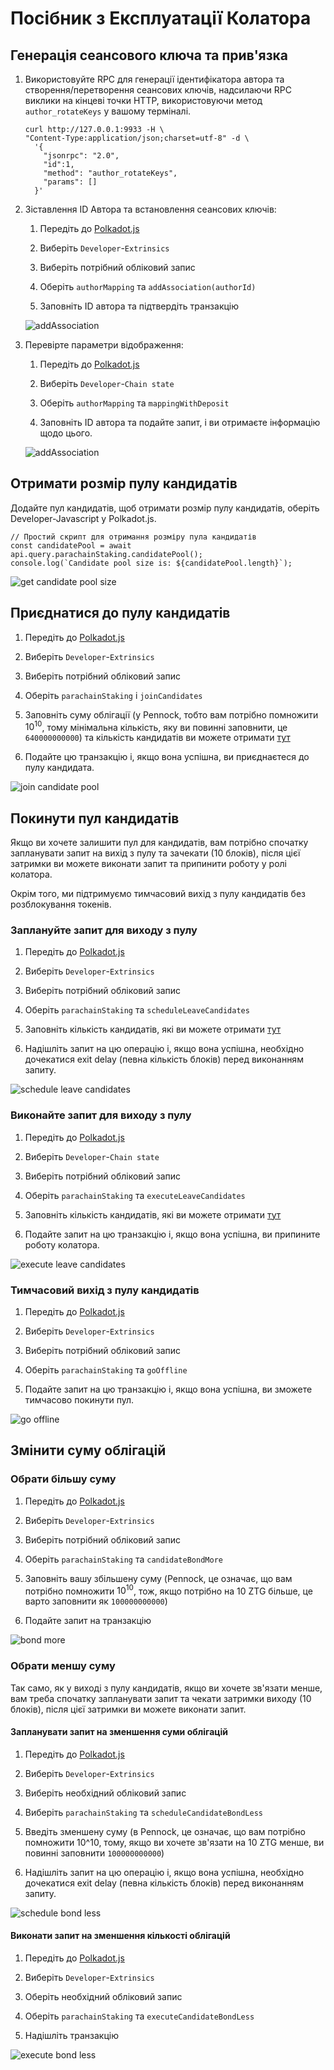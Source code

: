 # Посібник з Експлуатації Колатора

## Генерація сеансового ключа та прив'язка

1. Використовуйте RPC для генерації ідентифікатора автора та створення/перетворення сеансових ключів, надсилаючи RPC виклики на кінцеві точки HTTP, використовуючи метод `author_rotateKeys` у вашому терміналі.

   ```
   curl http://127.0.0.1:9933 -H \
   "Content-Type:application/json;charset=utf-8" -d \
     '{
       "jsonrpc": "2.0",
       "id":1,
       "method": "author_rotateKeys",
       "params": []
     }'
   ```

1. Зіставлення ID Автора та встановлення сеансових ключів:

   1. Передіть до [Polkadot.js](https://polkadot.js.org/apps/?rpc=wss%3A%2F%2Fbsr.zeitgeist.pm#/accounts)

   1. Виберіть `Developer`-`Extrinsics`

   1. Виберіть потрібний обліковий запис

   1. Оберіть `authorMapping` та `addAssociation(authorId)`

   1. Заповніть ID автора та підтвердіть транзакцію

   ![addAssociation](/img/mapping-association.png)

1. Перевірте параметри відображення:

   1. Передіть до [Polkadot.js](https://polkadot.js.org/apps/?rpc=wss%3A%2F%2Fbsr.zeitgeist.pm#/accounts)

   1. Виберіть `Developer`-`Chain state`

   1. Оберіть `authorMapping` та `mappingWithDeposit`

   1. Заповніть ID автора та подайте запит, і ви отримаєте інформацію щодо цього.

   ![addAssociation](/img/check-mapping.png)

## Отримати розмір пулу кандидатів

Додайте пул кандидатів, щоб отримати розмір пулу кандидатів, оберіть Developer-Javascript у Polkadot.js.

```
// Простий скрипт для отримання розміру пула кандидатів
const candidatePool = await api.query.parachainStaking.candidatePool();
console.log(`Candidate pool size is: ${candidatePool.length}`);
```

![get candidate pool size](/img/get-candidate-pool-size.png)

## Приєднатися до пулу кандидатів

1.  Передіть до [Polkadot.js](https://polkadot.js.org/apps/?rpc=wss%3A%2F%2Fbsr.zeitgeist.pm#/accounts)

1.  Виберіть `Developer`-`Extrinsics`

1.  Виберіть потрібний обліковий запис

1.  Оберіть `parachainStaking` і `joinCandidates`

1.  Заповніть суму облігації (у Pennock, тобто вам потрібно помножити $10^{10}$, тому мінімальна кількість, яку ви повинні заповнити, це `640000000000`) та кількість кандидатів ви можете отримати [тут](#get-candidate-pool-size)
1.  Подайте цю транзакцію і, якщо вона успішна, ви приєднаєтеся до пулу кандидата.

![join candidate pool](/img/join-candidate-pool.png)

## Покинути пул кандидатів

Якщо ви хочете залишити пул для кандидатів, вам потрібно спочатку запланувати запит на вихід з пулу та зачекати (10 блоків), після цієї затримки ви можете виконати запит та припинити роботу у ролі колатора.

Окрім того, ми підтримуємо тимчасовий вихід з пулу кандидатів без розблокування токенів.

### Заплануйте запит для виходу з пулу

1.  Передіть до [Polkadot.js](https://polkadot.js.org/apps/?rpc=wss%3A%2F%2Fbsr.zeitgeist.pm#/accounts)

1.  Виберіть `Developer`-`Extrinsics`

1.  Виберіть потрібний обліковий запис

1.  Оберіть `parachainStaking` та `scheduleLeaveCandidates`

1.  Заповніть кількість кандидатів, які ви можете отримати [тут](#get-candidate-pool-size)
1.  Надішліть запит на цю операцію і, якщо вона успішна, необхідно дочекатися exit delay (певна кількість блоків) перед виконанням запиту.

![schedule leave candidates](/img/schedule-leave-candidates.png)

### Виконайте запит для виходу з пулу

1.  Передіть до [Polkadot.js](https://polkadot.js.org/apps/?rpc=wss%3A%2F%2Fbsr.zeitgeist.pm#/accounts)

1.  Виберіть `Developer`-`Chain state`

1.  Виберіть потрібний обліковий запис

1.  Оберіть `parachainStaking` та `executeLeaveCandidates`

1.  Заповніть кількість кандидатів, які ви можете отримати [тут](#get-candidate-pool-size)
1.  Подайте запит на цю транзакцію і, якщо вона успішна, ви припините роботу колатора.

![execute leave candidates](/img/execute-leave-candidates.png)

### Тимчасовий вихід з пулу кандидатів

1.  Передіть до [Polkadot.js](https://polkadot.js.org/apps/?rpc=wss%3A%2F%2Fbsr.zeitgeist.pm#/accounts)

1.  Виберіть `Developer`-`Extrinsics`

1.  Виберіть потрібний обліковий запис

1.  Оберіть `parachainStaking` та `goOffline`

1.  Подайте запит на цю транзакцію і, якщо вона успішна, ви зможете тимчасово покинути пул.

![go offline](/img/go-offline.png)

## Змінити суму облігацій

### Обрати більшу суму

1.  Передіть до [Polkadot.js](https://polkadot.js.org/apps/?rpc=wss%3A%2F%2Fbsr.zeitgeist.pm#/accounts)

1.  Виберіть `Developer`-`Extrinsics`

1.  Виберіть потрібний обліковий запис

1.  Оберіть `parachainStaking` та `candidateBondMore`

1.  Заповніть вашу збільшену суму (Pennock, це означає, що вам потрібно помножити $10^{10}$, тож, якщо потрібно на 10 ZTG більше, це варто заповнити як `100000000000`)

1.  Подайте запит на транзакцію

![bond more](/img/bond-more.png)

### Обрати меншу суму

Так само, як у виході з пулу кандидатів, якщо ви хочете зв'язати менше, вам треба спочатку запланувати запит та чекати затримки виходу (10 блоків), після цієї затримки ви можете виконати запит.

#### Запланувати запит на зменшення суми облігацій

1.  Передіть до [Polkadot.js](https://polkadot.js.org/apps/?rpc=wss%3A%2F%2Fbsr.zeitgeist.pm#/accounts)

1.  Виберіть `Developer`-`Extrinsics`

1.  Виберіть необхідний обліковий запис

1.  Виберіть `parachainStaking` та `scheduleCandidateBondLess`

1.  Введіть зменшену суму (в Pennock, це означає, що вам потрібно помножити 10^10, тому, якщо ви хочете зв'язати на 10 ZTG менше, ви повинні заповнити `100000000000`)

1.  Надішліть запит на цю операцію і, якщо вона успішна, необхідно дочекатися exit delay (певна кількість блоків) перед виконанням запиту.

![schedule bond less](/img/schedule-bond-less.png)

#### Виконати запит на зменшення кількості облігацій

1.  Передіть до [Polkadot.js](https://polkadot.js.org/apps/?rpc=wss%3A%2F%2Fbsr.zeitgeist.pm#/accounts)

1.  Виберіть `Developer`-`Extrinsics`

1.  Оберіть необхідний обліковий запис

1.  Оберіть `parachainStaking` та `executeCandidateBondLess`

1.  Надішліть транзакцію

![execute bond less](/img/execute-bond-less.png)
